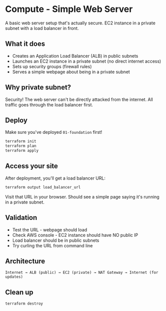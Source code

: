 # Compute - Simple Web Server

A basic web server setup that's actually secure. EC2 instance in a private subnet with a load balancer in front.

## What it does

- Creates an Application Load Balancer (ALB) in public subnets
- Launches an EC2 instance in a private subnet (no direct internet access)
- Sets up security groups (firewall rules)
- Serves a simple webpage about being in a private subnet

## Why private subnet?

Security! The web server can't be directly attacked from the internet. All traffic goes through the load balancer first.

## Deploy

Make sure you've deployed `01-foundation` first!

```bash
terraform init
terraform plan
terraform apply
```

## Access your site

After deployment, you'll get a load balancer URL:

```bash
terraform output load_balancer_url
```

Visit that URL in your browser. Should see a simple page saying it's running in a private subnet.

## Validation

- Test the URL - webpage should load
- Check AWS console - EC2 instance should have NO public IP
- Load balancer should be in public subnets
- Try curling the URL from command line

## Architecture

```
Internet → ALB (public) → EC2 (private) → NAT Gateway → Internet (for updates)
```

## Clean up

```bash
terraform destroy
```
